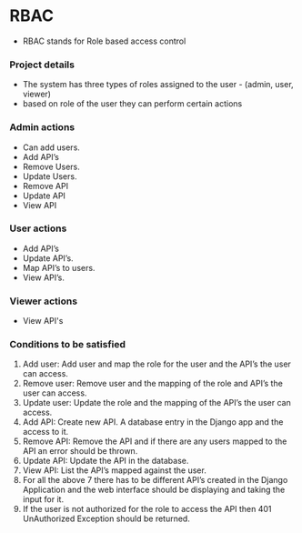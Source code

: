 # RBAC 
- RBAC stands for Role based access control

### Project details
- The system has three types of roles assigned to the user - (admin, user, viewer)
- based on role of the user they can perform certain actions

### Admin actions
- Can add users.
- Add API’s
- Remove Users.
- Update Users.
- Remove API
- Update API
- View API

### User actions
- Add API’s
- Update API’s.
- Map API’s to users.
- View API’s.

### Viewer actions
- View API's

### Conditions to be satisfied
1. Add user: Add user and map the role for the user and the API’s the user can access.
2. Remove user: Remove user and the mapping of the role and API’s the user can access.
3. Update user: Update the role and the mapping of the API’s the user can access.
4. Add API: Create new API. A database entry in the Django app and the access to it.
5. Remove API: Remove the API and if there are any users mapped to the API an error
should be thrown.
6. Update API: Update the API in the database.
7. View API: List the API’s mapped against the user.
8. For all the above 7 there has to be different API’s created in the Django Application and the web
interface should be displaying and taking the input for it.
9. If the user is not authorized for the role to access the API then 401 UnAuthorized Exception
should be returned.
  
